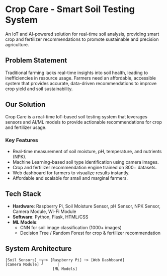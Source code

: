 # Crop Care - Smart Soil Testing System

An IoT and AI-powered solution for real-time soil analysis, providing smart crop and fertilizer recommendations to promote sustainable and precision agriculture.

## Problem Statement

Traditional farming lacks real-time insights into soil health, leading to inefficiencies in resource usage. Farmers need an affordable, accessible system that provides accurate, data-driven recommendations to improve crop yield and soil sustainability.

## Our Solution

Crop Care is a real-time IoT-based soil testing system that leverages sensors and AI/ML models to provide actionable recommendations for crop and fertilizer usage.

### Key Features

- Real-time measurement of soil moisture, pH, temperature, and nutrients (NPK).
- Machine Learning-based soil type identification using camera images.
- Crop and fertilizer recommendation engine trained on 800+ datasets.
- Web dashboard for farmers to visualize results instantly.
- Affordable and scalable for small and marginal farmers.

## Tech Stack

- **Hardware**: Raspberry Pi, Soil Moisture Sensor, pH Sensor, NPK Sensor, Camera Module, Wi-Fi Module
- **Software**: Python, Flask, HTML/CSS
- **ML Models**:
  - CNN for soil image classification (1000+ images)
  - Decision Tree / Random Forest for crop & fertilizer recommendation

## System Architecture

```plaintext
[Soil Sensors] ─┬─> [Raspberry Pi] ─> [Web Dashboard]
[Camera Module] ┘      |  
                     [ML Models]
